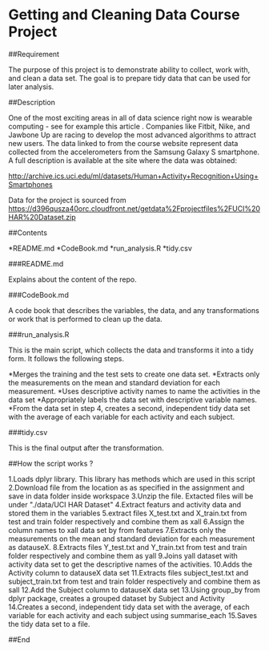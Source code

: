 # Getting and Cleaning Data Course Project

##Requirement

The purpose of this project is to demonstrate ability to collect, work with, and clean a data set. The goal is to prepare tidy data that can be used for later analysis. 

##Description

One of the most exciting areas in all of data science right now is wearable computing - see for example this article . Companies like Fitbit, Nike, and Jawbone Up are racing to develop the most advanced algorithms to attract new users. The data linked to from the course website represent data collected from the accelerometers from the Samsung Galaxy S smartphone. A full description is available at the site where the data was obtained:

http://archive.ics.uci.edu/ml/datasets/Human+Activity+Recognition+Using+Smartphones

Data for the project is sourced from https://d396qusza40orc.cloudfront.net/getdata%2Fprojectfiles%2FUCI%20HAR%20Dataset.zip


##Contents

*README.md
*CodeBook.md
*run_analysis.R
*tidy.csv

###README.md

Explains about the content of the repo.

###CodeBook.md

A code book that describes the variables, the data, and any transformations or work that is performed to clean up the data.

###run_analysis.R

This is the main script, which collects the data and transforms it into a tidy form.
It follows the following steps.

*Merges the training and the test sets to create one data set.
*Extracts only the measurements on the mean and standard deviation for each measurement.
*Uses descriptive activity names to name the activities in the data set
*Appropriately labels the data set with descriptive variable names.
*From the data set in step 4, creates a second, independent tidy data set with the average of each variable for each activity and each subject.


###tidy.csv

This is the final output after the transformation.



##How the script works ?

1.Loads dplyr library. This library has methods which are used in this script
2.Download file from the location as as specified in the assignment and save in data folder inside workspace 
3.Unzip the file. Extacted files will be under "./data/UCI HAR Dataset"
4.Extract featurs and activity data and stored them in the variables 
5.extract files X_test.txt and X_train.txt from test and train folder respectively and combine them as xall
6.Assign the column names to xall data set by from features
7.Extracts only the measurements on the mean and standard deviation for each measurement as datauseX. 
8.Extracts files Y_test.txt and Y_train.txt from test and train folder respectively and combine them as yall
9.Joins yall dataset with activity data set to get the descriptive names of the activities.
10.Adds the Activity column to datauseX data set
11.Extracts files subject_test.txt and subject_train.txt from test and train folder respectively and combine them as sall
12.Add the Subject column to datauseX data set
13.Using group_by from dplyr package, creates a grouped dataset by Subject and Activity
14.Creates a second, independent tidy data set with the average, of each variable for each activity and each subject using summarise_each
15.Saves the tidy data set to a file.

##End